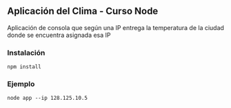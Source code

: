 ## Aplicación del Clima - Curso Node

Aplicación de consola que según una IP entrega la temperatura de la ciudad donde se encuentra asignada esa IP

### Instalación

```
npm install
```

### Ejemplo
```
node app --ip 128.125.10.5
```